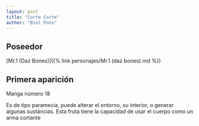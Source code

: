 ```yaml
---
layout: post
title: "Corte Corte"
author: "Biel Pons"
---
```


## Poseedor

[Mr.1 (Daz Bones)]({% link personajes/Mr.1 (daz bones).md %})

## Primera aparición

Manga número 18

Es de tipo paramecia, puede alterar el entorno, su interior, o generar algunas sustáncias. Esta fruta tiene la capacidad de usar el cuerpo como un arma cortante